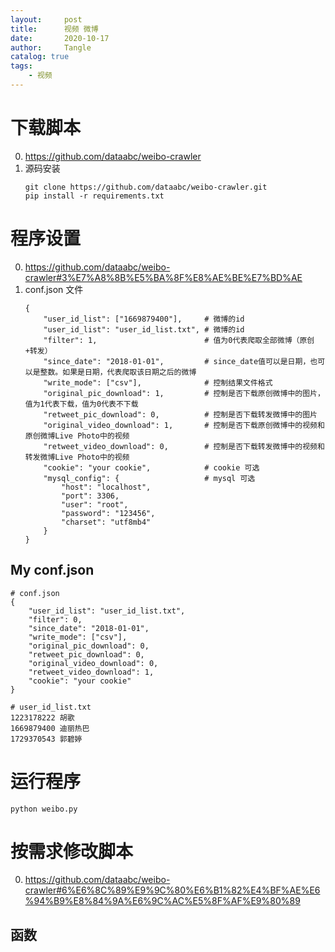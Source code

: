 ```yaml
---
layout:     post
title:      视频 微博
date:       2020-10-17
author:     Tangle
catalog: true
tags:
    - 视频
---
```


# 下载脚本

0. <https://github.com/dataabc/weibo-crawler>
0. 源码安装
    ```
    git clone https://github.com/dataabc/weibo-crawler.git
    pip install -r requirements.txt
    ```

# 程序设置

0. <https://github.com/dataabc/weibo-crawler#3%E7%A8%8B%E5%BA%8F%E8%AE%BE%E7%BD%AE>
0. conf.json 文件
    ```
    {
        "user_id_list": ["1669879400"],     # 微博的id
        "user_id_list": "user_id_list.txt", # 微博的id
        "filter": 1,                        # 值为0代表爬取全部微博（原创+转发）
        "since_date": "2018-01-01",         # since_date值可以是日期，也可以是整数。如果是日期，代表爬取该日期之后的微博
        "write_mode": ["csv"],              # 控制结果文件格式
        "original_pic_download": 1,         # 控制是否下载原创微博中的图片，值为1代表下载，值为0代表不下载
        "retweet_pic_download": 0,          # 控制是否下载转发微博中的图片
        "original_video_download": 1,       # 控制是否下载原创微博中的视频和原创微博Live Photo中的视频
        "retweet_video_download": 0,        # 控制是否下载转发微博中的视频和转发微博Live Photo中的视频
        "cookie": "your cookie",            # cookie 可选
        "mysql_config": {                   # mysql 可选
            "host": "localhost",
            "port": 3306,
            "user": "root",
            "password": "123456",
            "charset": "utf8mb4"
        }
    }
    ```
    
## My conf.json

```
# conf.json
{
    "user_id_list": "user_id_list.txt",
    "filter": 0,
    "since_date": "2018-01-01",
    "write_mode": ["csv"],
    "original_pic_download": 0,
    "retweet_pic_download": 0,
    "original_video_download": 0,
    "retweet_video_download": 1,
    "cookie": "your cookie"
}
```

```
# user_id_list.txt
1223178222 胡歌
1669879400 迪丽热巴
1729370543 郭碧婷
```

# 运行程序

```
python weibo.py
```

# 按需求修改脚本

0. <https://github.com/dataabc/weibo-crawler#6%E6%8C%89%E9%9C%80%E6%B1%82%E4%BF%AE%E6%94%B9%E8%84%9A%E6%9C%AC%E5%8F%AF%E9%80%89>

## 函数

